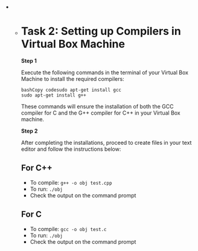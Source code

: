 - - # Task 2: Setting up Compilers in Virtual Box Machine

    **Step 1**

    Execute the following commands in the terminal of your Virtual Box Machine to install the required compilers:
  
    ```
    bashCopy codesudo apt-get install gcc
    sudo apt-get install g++
    ```
  
    These commands will ensure the installation of both the GCC compiler for C and the G++ compiler for C++ in your Virtual Box machine.
  
    **Step 2**
  
    After completing the installations, proceed to create files in your text editor and follow the instructions below:
  
    ## For C++
  
    - To compile: `g++ -o obj test.cpp`
    - To run: `./obj`
    - Check the output on the command prompt
  
    ## For C
  
    - To compile: `gcc -o obj test.c`
    - To run: `./obj`
    - Check the output on the command prompt

#  







